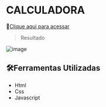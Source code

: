 # CALCULADORA

🔗[Clique aqui para acessar](https://thamyresarm.github.io/projetos-Imersao-alura/Aula-1/calculadora-de-media.html)

> Resultado

![image](https://user-images.githubusercontent.com/24790794/192318652-a2267bdd-3a57-44e0-8ba5-ad0f59ddd9b9.png)

## 🛠️Ferramentas Utilizadas

- Html
- Css
- Javascript
